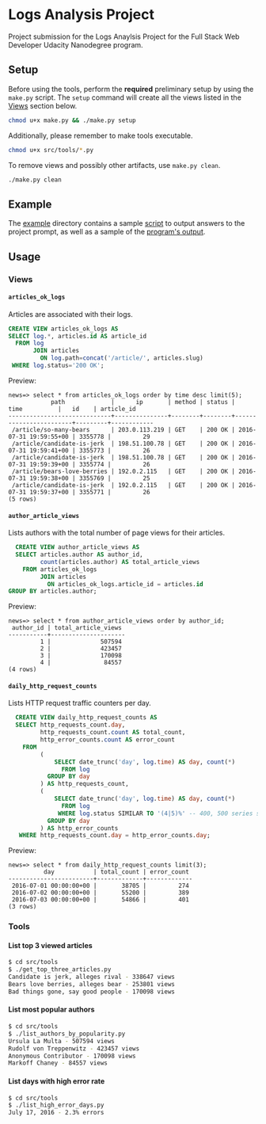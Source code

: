 # Logs Analysis Project

Project submission for the Logs Anaylsis Project for the Full Stack Web Developer Udacity Nanodegree program.

## Setup

Before using the tools, perform the **required** preliminary setup by using the `make.py` script. The `setup` command will create all the views listed in the [Views](#views) section below.

```sh
chmod u+x make.py && ./make.py setup
```

Additionally, please remember to make tools executable.

```sh
chmod u+x src/tools/*.py
```

To remove views and possibly other artifacts, use `make.py clean`.

```sh
./make.py clean
```

## Example

The [example](example) directory contains a sample [script](example/example.sh) to output answers to the project prompt, as well as a sample of the [program's output](example/example.output.txt).

## Usage

### Views

#### `articles_ok_logs`

Articles are associated with their logs.

```sql
CREATE VIEW articles_ok_logs AS
SELECT log.*, articles.id AS article_id
  FROM log
       JOIN articles
         ON log.path=concat('/article/', articles.slug)
 WHERE log.status='200 OK';
```

Preview:

```text
news=> select * from articles_ok_logs order by time desc limit(5);
            path             |      ip       | method | status |          time          |   id    | article_id
-----------------------------+---------------+--------+--------+------------------------+---------+------------
 /article/so-many-bears      | 203.0.113.219 | GET    | 200 OK | 2016-07-31 19:59:55+00 | 3355778 |         29
 /article/candidate-is-jerk  | 198.51.100.78 | GET    | 200 OK | 2016-07-31 19:59:41+00 | 3355773 |         26
 /article/candidate-is-jerk  | 198.51.100.78 | GET    | 200 OK | 2016-07-31 19:59:39+00 | 3355774 |         26
 /article/bears-love-berries | 192.0.2.115   | GET    | 200 OK | 2016-07-31 19:59:38+00 | 3355769 |         25
 /article/candidate-is-jerk  | 192.0.2.115   | GET    | 200 OK | 2016-07-31 19:59:37+00 | 3355771 |         26
(5 rows)
```

#### `author_article_views`

Lists authors with the total number of page views for their articles.

```sql
  CREATE VIEW author_article_views AS
  SELECT articles.author AS author_id,
         count(articles.author) AS total_article_views
    FROM articles_ok_logs
         JOIN articles
           ON articles_ok_logs.article_id = articles.id
GROUP BY articles.author;
```

Preview:

```text
news=> select * from author_article_views order by author_id;
 author_id | total_article_views
-----------+---------------------
         1 |              507594
         2 |              423457
         3 |              170098
         4 |               84557
(4 rows)
```

#### `daily_http_request_counts`

Lists HTTP request traffic counters per day.

```sql
  CREATE VIEW daily_http_request_counts AS
  SELECT http_requests_count.day,
         http_requests_count.count AS total_count,
         http_error_counts.count AS error_count
    FROM
         (
             SELECT date_trunc('day', log.time) AS day, count(*)
               FROM log
           GROUP BY day
         ) AS http_requests_count,
         (
             SELECT date_trunc('day', log.time) AS day, count(*)
               FROM log
              WHERE log.status SIMILAR TO '(4|5)%' -- 400, 500 series status codes
           GROUP BY day
         ) AS http_error_counts
   WHERE http_requests_count.day = http_error_counts.day;
```

Preview:

```text
news=> select * from daily_http_request_counts limit(3);
          day           | total_count | error_count
------------------------+-------------+-------------
 2016-07-01 00:00:00+00 |       38705 |         274
 2016-07-02 00:00:00+00 |       55200 |         389
 2016-07-03 00:00:00+00 |       54866 |         401
(3 rows)
 ```

### Tools

#### List top 3 viewed articles

```sh
$ cd src/tools
$ ./get_top_three_articles.py
Candidate is jerk, alleges rival - 338647 views
Bears love berries, alleges bear - 253801 views
Bad things gone, say good people - 170098 views
```

#### List most popular authors

```sh
$ cd src/tools
$ ./list_authors_by_popularity.py
Ursula La Multa - 507594 views
Rudolf von Treppenwitz - 423457 views
Anonymous Contributor - 170098 views
Markoff Chaney - 84557 views
```

#### List days with high error rate

```sh
$ cd src/tools
$ ./list_high_error_days.py
July 17, 2016 - 2.3% errors
```
